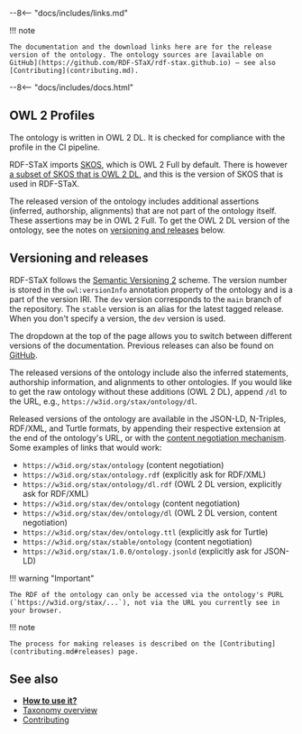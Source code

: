 --8<-- "docs/includes/links.md"

!!! note

    The documentation and the download links here are for the release version of the ontology. The ontology sources are [available on GitHub](https://github.com/RDF-STaX/rdf-stax.github.io) – see also [Contributing](contributing.md).

--8<-- "docs/includes/docs.html"

## OWL 2 Profiles

The ontology is written in OWL 2 DL. It is checked for compliance with the profile in the CI pipeline.

RDF-STaX imports [SKOS](https://www.w3.org/TR/skos-reference/), which is OWL 2 Full by default. There is however [a subset of SKOS that is OWL 2 DL](https://www.w3.org/TR/skos-reference/#rdf-schema-owl-dl), and this is the version of SKOS that is used in RDF-STaX.

The released version of the ontology includes additional assertions (inferred, authorship, alignments) that are not part of the ontology itself. These assertions may be in OWL 2 Full. To get the OWL 2 DL version of the ontology, see the notes on [versioning and releases](#versioning-and-releases) below.

## Versioning and releases

RDF-STaX follows the [Semantic Versioning 2](https://semver.org/) scheme. The version number is stored in the `owl:versionInfo` annotation property of the ontology and is a part of the version IRI. The `dev` version corresponds to the `main` branch of the repository. The `stable` version is an alias for the latest tagged release. When you don't specify a version, the `dev` version is used.

The dropdown at the top of the page allows you to switch between different versions of the documentation. Previous releases can also be found on [GitHub](https://github.com/RDF-STaX/rdf-stax.github.io/releases).

The released versions of the ontology include also the inferred statements, authorship information, and alignments to other ontologies. If you would like to get the raw ontology without these additions (OWL 2 DL), append `/dl` to the URL, e.g., `https://w3id.org/stax/ontology/dl`.

Released versions of the ontology are available in the JSON-LD, N-Triples, RDF/XML, and Turtle formats, by appending their respective extension at the end of the ontology's URL, or with the [content negotiation mechanism](https://developer.mozilla.org/en-US/docs/Web/HTTP/Content_negotiation). Some examples of links that would work:

- `https://w3id.org/stax/ontology` (content negotiation)
- `https://w3id.org/stax/ontology.rdf` (explicitly ask for RDF/XML)
- `https://w3id.org/stax/ontology/dl.rdf` (OWL 2 DL version, explicitly ask for RDF/XML)
- `https://w3id.org/stax/dev/ontology` (content negotiation)
- `https://w3id.org/stax/dev/ontology/dl` (OWL 2 DL version, content negotiation)
- `https://w3id.org/stax/dev/ontology.ttl` (explicitly ask for Turtle)
- `https://w3id.org/stax/stable/ontology` (content negotiation)
- `https://w3id.org/stax/1.0.0/ontology.jsonld` (explicitly ask for JSON-LD)

!!! warning "Important"

    The RDF of the ontology can only be accessed via the ontology's PURL (`https://w3id.org/stax/...`), not via the URL you currently see in your browser.

!!! note
    
    The process for making releases is described on the [Contributing](contributing.md#releases) page.

## See also

- **[How to use it?](use-it.md)**
- [Taxonomy overview](taxonomy.md)
- [Contributing](contributing.md)
